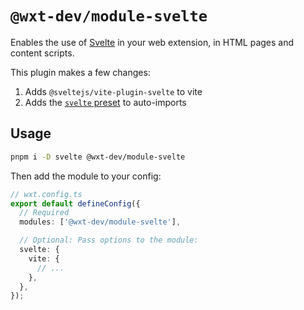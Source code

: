 # `@wxt-dev/module-svelte`

Enables the use of [Svelte](https://svelte.dev/) in your web extension, in HTML pages and content scripts.

This plugin makes a few changes:

1. Adds `@sveltejs/vite-plugin-svelte` to vite
2. Adds the [`svelte` preset](https://github.com/unjs/unimport/blob/main/src/presets/vue.ts) to auto-imports

## Usage

```sh
pnpm i -D svelte @wxt-dev/module-svelte
```

Then add the module to your config:

```ts
// wxt.config.ts
export default defineConfig({
  // Required
  modules: ['@wxt-dev/module-svelte'],

  // Optional: Pass options to the module:
  svelte: {
    vite: {
      // ...
    },
  },
});
```

